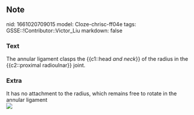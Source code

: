 ## Note
nid: 1661020709015
model: Cloze-chrisc-ff04e
tags: GSSE::!Contributor::Victor_Liu
markdown: false

### Text
The annular ligament clasps the {{c1::head <i>and neck</i>}} of the
radius in the {{c2::proximal radioulnar}} joint.

### Extra
<div>
  It has no attachment to the radius, which remains free to rotate
  in the annular ligament
</div><img src=
"paste-5c6e9e722ee752d5af506558c54fe36f287eb253.jpg">
